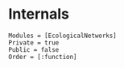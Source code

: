 # Internals

```@autodocs
Modules = [EcologicalNetworks]
Private = true
Public = false
Order = [:function]
```
